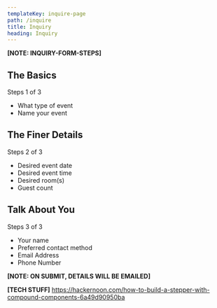 ```yaml
---
templateKey: inquire-page
path: /inquire
title: Inquiry
heading: Inquiry
---
```

**[NOTE: INQUIRY-FORM-STEPS]**

## The Basics
Steps 1 of 3
* What type of event
* Name your event

## The Finer Details
Steps 2 of 3
* Desired event date
* Desired event time
* Desired room(s)
* Guest count

## Talk About You
Steps 3 of 3
* Your name
* Preferred contact method
* Email Address
* Phone Number

**[NOTE: ON SUBMIT, DETAILS WILL BE EMAILED]**

**[TECH STUFF]**
https://hackernoon.com/how-to-build-a-stepper-with-compound-components-6a49d90950ba
